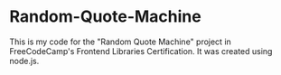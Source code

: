# Random-Quote-Machine
This is my code for the "Random Quote Machine" project in FreeCodeCamp's Frontend Libraries Certification. It was created using node.js.
